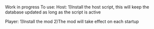 Work in progress
To use:
Host:
1)Install the host script, this will keep the database updated as long as the script is active

Player:
1)Install the mod
2)The mod will take effect on each startup
